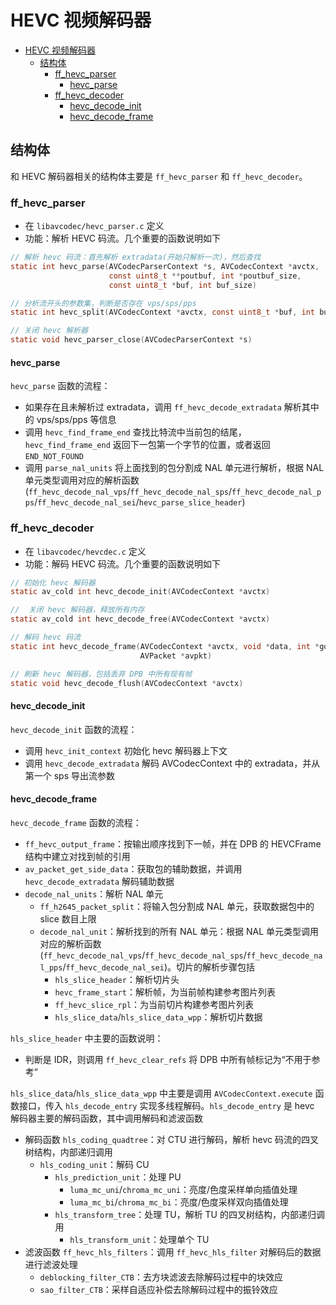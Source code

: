 # HEVC 视频解码器

- [HEVC 视频解码器](#hevc-视频解码器)
  - [结构体](#结构体)
    - [ff_hevc_parser](#ff_hevc_parser)
      - [hevc_parse](#hevc_parse)
    - [ff_hevc_decoder](#ff_hevc_decoder)
      - [hevc_decode_init](#hevc_decode_init)
      - [hevc_decode_frame](#hevc_decode_frame)

## 结构体

和 HEVC 解码器相关的结构体主要是 `ff_hevc_parser` 和 `ff_hevc_decoder`。

### ff_hevc_parser

- 在 `libavcodec/hevc_parser.c` 定义
- 功能：解析 HEVC 码流。几个重要的函数说明如下

```c
// 解析 hevc 码流：首先解析 extradata(开始只解析一次)，然后查找
static int hevc_parse(AVCodecParserContext *s, AVCodecContext *avctx,
                      const uint8_t **poutbuf, int *poutbuf_size,
                      const uint8_t *buf, int buf_size)

// 分析流开头的参数集，判断是否存在 vps/sps/pps
static int hevc_split(AVCodecContext *avctx, const uint8_t *buf, int buf_size)

// 关闭 hevc 解析器
static void hevc_parser_close(AVCodecParserContext *s)
```

#### hevc_parse

`hevc_parse` 函数的流程：

- 如果存在且未解析过 extradata，调用 `ff_hevc_decode_extradata` 解析其中的 vps/sps/pps 等信息
- 调用 `hevc_find_frame_end` 查找比特流中当前包的结尾，`hevc_find_frame_end` 返回下一包第一个字节的位置，或者返回 `END_NOT_FOUND`
- 调用 `parse_nal_units` 将上面找到的包分割成 NAL 单元进行解析，根据 NAL 单元类型调用对应的解析函数(`ff_hevc_decode_nal_vps`/`ff_hevc_decode_nal_sps`/`ff_hevc_decode_nal_pps`/`ff_hevc_decode_nal_sei`/`hevc_parse_slice_header`)

### ff_hevc_decoder

- 在 `libavcodec/hevcdec.c` 定义
- 功能：解码 HEVC 码流。几个重要的函数说明如下

```c
// 初始化 hevc 解码器
static av_cold int hevc_decode_init(AVCodecContext *avctx)

//  关闭 hevc 解码器，释放所有内存
static av_cold int hevc_decode_free(AVCodecContext *avctx)

// 解码 hevc 码流
static int hevc_decode_frame(AVCodecContext *avctx, void *data, int *got_output,
                             AVPacket *avpkt)

// 刷新 hevc 解码器，包括丢弃 DPB 中所有现有帧
static void hevc_decode_flush(AVCodecContext *avctx)
```

#### hevc_decode_init

`hevc_decode_init` 函数的流程：

- 调用 `hevc_init_context` 初始化 hevc 解码器上下文
- 调用 `hevc_decode_extradata` 解码 AVCodecContext 中的 extradata，并从第一个 sps 导出流参数

#### hevc_decode_frame

`hevc_decode_frame` 函数的流程：

- `ff_hevc_output_frame`：按输出顺序找到下一帧，并在 DPB 的 HEVCFrame 结构中建立对找到帧的引用
- `av_packet_get_side_data`：获取包的辅助数据，并调用 `hevc_decode_extradata` 解码辅助数据
- `decode_nal_units`：解析 NAL 单元
  - `ff_h2645_packet_split`：将输入包分割成 NAL 单元，获取数据包中的 slice 数目上限
  - `decode_nal_unit`：解析找到的所有 NAL 单元：根据 NAL 单元类型调用对应的解析函数(`ff_hevc_decode_nal_vps`/`ff_hevc_decode_nal_sps`/`ff_hevc_decode_nal_pps`/`ff_hevc_decode_nal_sei`)。切片的解析步骤包括
    - `hls_slice_header`：解析切片头
    - `hevc_frame_start`：解析帧，为当前帧构建参考图片列表
    - `ff_hevc_slice_rpl`：为当前切片构建参考图片列表
    - `hls_slice_data`/`hls_slice_data_wpp`：解析切片数据

`hls_slice_header` 中主要的函数说明：

- 判断是 IDR，则调用 `ff_hevc_clear_refs` 将 DPB 中所有帧标记为“不用于参考”

`hls_slice_data`/`hls_slice_data_wpp` 中主要是调用 `AVCodecContext.execute` 函数接口，传入 `hls_decode_entry` 实现多线程解码。`hls_decode_entry` 是 hevc 解码器主要的解码函数，其中调用解码和滤波函数

- 解码函数 `hls_coding_quadtree`：对 CTU 进行解码，解析 hevc 码流的四叉树结构，内部递归调用
  - `hls_coding_unit`：解码 CU
    - `hls_prediction_unit`：处理 PU
      - `luma_mc_uni`/`chroma_mc_uni`：亮度/色度采样单向插值处理
      - `luma_mc_bi`/`chroma_mc_bi`：亮度/色度采样双向插值处理
    - `hls_transform_tree`：处理 TU，解析 TU 的四叉树结构，内部递归调用
      - `hls_transform_unit`：处理单个 TU
- 滤波函数 `ff_hevc_hls_filters`：调用 `ff_hevc_hls_filter` 对解码后的数据进行滤波处理
  - `deblocking_filter_CTB`：去方块滤波去除解码过程中的块效应
  - `sao_filter_CTB`：采样自适应补偿去除解码过程中的振铃效应
